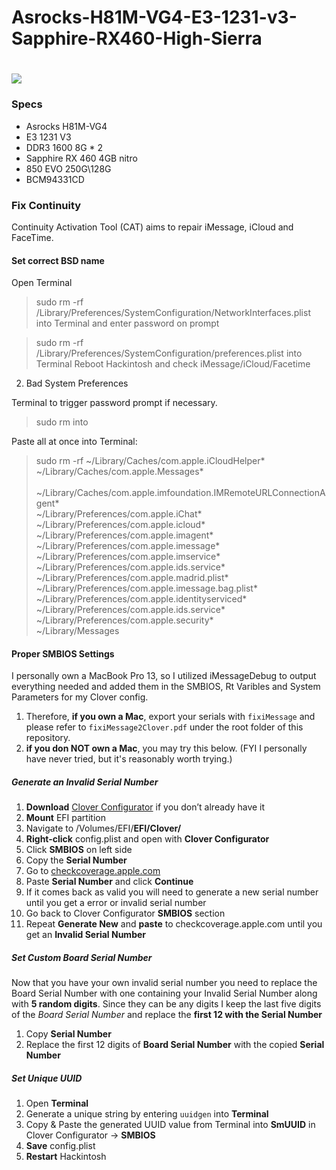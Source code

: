 # Asrocks-H81M-VG4-E3-1231-v3-Sapphire-RX460-High-Sierra

# ![](http://ph3zijmo3.bkt.clouddn.com/share/hackintosh.jpeg)

### Specs

- Asrocks H81M-VG4
- E3 1231 V3
- DDR3 1600 8G * 2
- Sapphire RX 460 4GB nitro 
- 850 EVO 250G\128G
- BCM94331CD 



### Fix Continuity
Continuity Activation Tool (CAT) aims to repair iMessage, iCloud and FaceTime.

#### Set correct BSD name

Open Terminal
> sudo rm -rf /Library/Preferences/SystemConfiguration/NetworkInterfaces.plist into Terminal and enter password on prompt

> sudo rm -rf /Library/Preferences/SystemConfiguration/preferences.plist into Terminal
> Reboot Hackintosh and check iMessage/iCloud/Facetime

2. Bad System Preferences

  Terminal to trigger password prompt if necessary.
> sudo rm into 

Paste all at once into Terminal:
> sudo rm -rf ~/Library/Caches/com.apple.iCloudHelper* \
> ​          ~/Library/Caches/com.apple.Messages* \
> ​          ~/Library/Caches/com.apple.imfoundation.IMRemoteURLConnectionAgent* \
> ​          ~/Library/Preferences/com.apple.iChat* \
> ​          ~/Library/Preferences/com.apple.icloud* \
> ​          ~/Library/Preferences/com.apple.imagent* \
> ​          ~/Library/Preferences/com.apple.imessage* \
> ​          ~/Library/Preferences/com.apple.imservice* \
> ​          ~/Library/Preferences/com.apple.ids.service* \
> ​          ~/Library/Preferences/com.apple.madrid.plist* \
> ​          ~/Library/Preferences/com.apple.imessage.bag.plist* \
> ​          ~/Library/Preferences/com.apple.identityserviced* \
> ​          ~/Library/Preferences/com.apple.ids.service* \
> ​          ~/Library/Preferences/com.apple.security* \
> ​          ~/Library/Messages

#### Proper SMBIOS Settings 

I personally own a MacBook Pro 13, so I utilized iMessageDebug to output everything needed and added them in the SMBIOS, Rt Varibles and System Parameters for my Clover config. 

1. Therefore, **if you own a Mac**, export your serials with `fixiMessage` and please refer to `fixiMessage2Clover.pdf` under the root folder of this repository.
2. **if you don NOT own a Mac**, you may try this below. (FYI I personally have never tried, but it's reasonably worth trying.)

##### Generate an Invalid Serial Number

1. **Download** [Clover Configurator](https://mackie100projects.altervista.org/download-clover-configurator/) if you don’t already have it
2. **Mount** EFI partition
3. Navigate to /Volumes/EFI/**EFI/Clover/**
4. **Right-click** config.plist and open with **Clover Configurator**
5. Click **SMBIOS** on left side
6. Copy the **Serial Number**
7. Go to [checkcoverage.apple.com](checkcoverage.apple.com)
8. Paste **Serial Number**  and click **Continue**
9. If it comes back as valid you will need to generate a new serial number until you get a error or invalid serial number
10. Go back to Clover Configurator **SMBIOS** section
11. Repeat **Generate New** and **paste** to checkcoverage.apple.com until you get an **Invalid Serial Number**

##### Set Custom Board Serial Number

Now that you have your own invalid serial number you need to replace the Board Serial Number with one containing your Invalid Serial Number along with **5 random digits**. Since they can be any digits I keep the last five digits of the *Board Serial Number* and replace the **first 12 with the Serial Number**

1. Copy **Serial Number**
2. Replace the first 12 digits of **Board Serial Number** with the copied **Serial Number**

##### Set Unique UUID

1. Open **Terminal**
2. Generate a unique string by entering `uuidgen` into **Terminal**
3. Copy & Paste the generated UUID value from Terminal into **SmUUID** in Clover Configurator -> **SMBIOS**
4. **Save** config.plist
5. **Restart** Hackintosh

